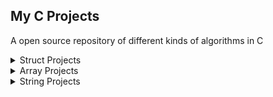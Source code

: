 ## My C Projects
A open source repository of different kinds of algorithms in C

<details>
<summary> Struct Projects </summary>
  
| Project |  Resource  |
| :---------: | :----- |
| 1 | [Atm uygulama - Struct,switch case](https://github.com/MerttMetinn/My_C_Projects/tree/main/Atm%20uygulama%20-%20Struct%2Cswitch%20case) |
| 2 | [Student average comparison - Struct](https://github.com/MerttMetinn/My_C_Projects/tree/main/Ogrenci%20ortalama%20karsilastirma%20-%20Struct) |
| 3 | [Date comparison - Struct](https://github.com/MerttMetinn/My_C_Projects/tree/main/Tarih%20Karsilastirma%20-%20Struct) |
| 4 | [Student average sorting - Struct](https://github.com/MerttMetinn/My_C_Projects/tree/main/Ogrenci%20ortalama%20siralama%20-%20Struct) |
| 5 | [Sorting students from A to Z - Struct](https://github.com/MerttMetinn/My_C_Projects/tree/main/Sorting%20students%20from%20A%20to%20Z%20-%20Struct) |
| 6 | [Swapping two values - Struct](https://github.com/MerttMetinn/My_C_Projects/tree/main/Swapping%20two%20values%20-%20Struct) |
| 7 | [Enclosing circle - Struct](https://github.com/MerttMetinn/My_C_Projects/tree/main/Enclosing%20circle%20-%20Struct) |
| 8 | [Symmetrical quad - Struct](https://github.com/MerttMetinn/My_C_Projects/tree/main/Symmetrical%20quad%20-%20Struct) |
  
 </details>
 
 
 <details>
<summary> Array Projects </summary>
  
| Project |  Resource  |
| :---------: | :----- |
| 1 | [Intersection in matrices - Array](https://github.com/MerttMetinn/My_C_Projects/tree/main/Intersection%20in%20matrices%20-%20Array) |
| 2 | [different numbers in two-dimensional arrays - Array](https://github.com/MerttMetinn/My_C_Projects/tree/main/Different%20numbers%20in%20two-dimensional%20arrays%20-%20Array) |
  
 </details>
 
 
 <details>
<summary> String Projects </summary>
  
| Project |  Resource  |
| :---------: | :----- |
| 1 | [Text Analysis Program - Strings](https://github.com/MerttMetinn/My_C_Projects/tree/main/Text%20Analysis%20Program%20-%20Strings) |
| 2 | [Plural words - Strings](https://github.com/MerttMetinn/My_C_Projects/tree/main/Plural%20words%20-%20Strings) |
| 3 | [Shortened SMS - Strings](https://github.com/MerttMetinn/My_C_Projects/tree/main/Shortened%20SMS%20-%20Strings) |
| 4 | [Searched word - Strings](https://github.com/MerttMetinn/My_C_Projects/tree/main/Searched%20word%20-%20Strings) |
| 5 | [Print incrementally - Strings](https://github.com/MerttMetinn/My_C_Projects/tree/main/Print%20incrementally%20-%20Strings) |
| 6 | [Print decrementally - Strings](https://github.com/MerttMetinn/My_C_Projects/tree/main/Print%20decrementally%20-%20Strings) |  
  
  
 </details>
 
